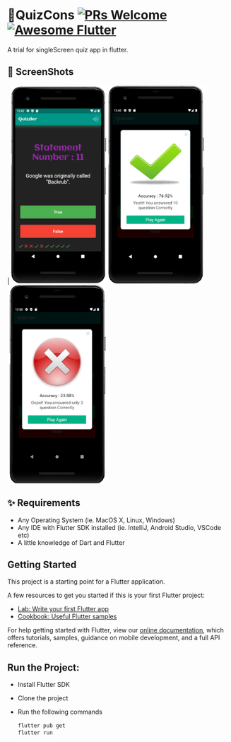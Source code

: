# 🍔QuizCons [![PRs Welcome](https://img.shields.io/badge/PRs-welcome-brightgreen.svg?style=flat-square)](http://makeapullrequest.com) <a href="https://github.com/Solido/awesome-flutter"><img alt="Awesome Flutter" src="https://img.shields.io/badge/Awesome-Flutter-blue.svg?longCache=true&style=flat-square" /></a>

A trial for singleScreen quiz app in flutter. 

## 📸 ScreenShots

|<img src="ScreenShots/Image1.png" width="220"><img src="ScreenShots/Image2.png" width="222"><img src="ScreenShots/Image3.png" width="224">

## ✨ Requirements
* Any Operating System (ie. MacOS X, Linux, Windows)
* Any IDE with Flutter SDK installed (ie. IntelliJ, Android Studio, VSCode etc)
* A little knowledge of Dart and Flutter


## Getting Started

This project is a starting point for a Flutter application.

A few resources to get you started if this is your first Flutter project:

- [Lab: Write your first Flutter app](https://flutter.dev/docs/get-started/codelab)
- [Cookbook: Useful Flutter samples](https://flutter.dev/docs/cookbook)

For help getting started with Flutter, view our
[online documentation](https://flutter.dev/docs), which offers tutorials,
samples, guidance on mobile development, and a full API reference.

## Run the Project:
  
  - Install Flutter SDK
  - Clone the project
  - Run the following commands
  
    ```
    flutter pub get
    flutter run
    ```
    
    
